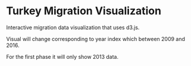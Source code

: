 # Turkey Migration Visualization

Interactive migration data visualization that uses d3.js.

Visual will change corresponding to year index which between 2009 and 2016.

For the first phase it will only show 2013 data.
